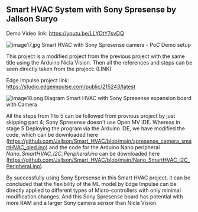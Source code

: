 ## Smart HVAC System with Sony Spresense by Jallson Suryo

Demo Video link: https://youtu.be/LLYOtY7svDQ

![image17.jpg](https://www.dropbox.com/scl/fi/zjmzecrvdzyvs4coel906/image17.jpg?dl=0&rlkey=gzgwwv9d2lu9jdp4yd7vgupno)
Smart HVAC with Sony Spresense camera - PoC Demo setup

This project is a modified project from the previous project with the same title using the Arduino Nicla Vision.
Then all the references and steps can be seen directly taken from the project: (LINK)

Edge Impulse project link: https://studio.edgeimpulse.com/public/215243/latest

![image18.png](https://www.dropbox.com/scl/fi/5cc8p4cve9wuynuo6uuot/image18.png?dl=0&rlkey=2h0prxx4mrl4b5jcs2dj5r14r)
Diagram Smart HVAC with Sony Spresense expansion board with Camera

All the steps from 1 to 5 can be followed from provious project by just skipping part 4; Sony Spresense doesn't use Open MV IDE. Whereas in stage 5 Deploying the program via the Arduino IDE, we have modified the code, which can be downloaded here (https://github.com/Jallson/Smart_HVAC/blob/main/spresense_camera_smartHVAC_oled.ino) and the code for the Arduino Nano peripheral *Nano_SmartHVAC_I2C_Peripheral.ino* can be downloaded here (https://github.com/Jallson/Smart_HVAC/blob/main/Nano_SmartHVAC_I2C_Peripheral.ino).

By successfully using Sony Spresense in this Smart HVAC project, it can be concluded that the flexibility of the ML model by Edge Impulse can be directly applied to different types of Micro-controllers with only minimal modification changes. And this Sony Spresense board has potential with more RAM and a larger Sony camera sensor than Nicla Vision.